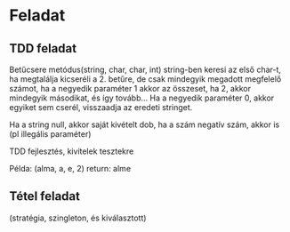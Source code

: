 # Feladat

## TDD feladat

Betűcsere metódus(string, char, char, int)
string-ben keresi az első char-t, ha megtalálja kicseréli a 2. betűre, de csak mindegyik megadott megfelelő számot, ha a negyedik paraméter 1 akkor az összeset, ha 2, akkor mindegyik másodikat, és így tovább... Ha a negyedik paraméter 0, akkor egyiket sem cserél, visszaadja az eredeti stringet.

Ha a string null, akkor saját kivételt dob, ha a szám negatív szám, akkor is (pl illegális paraméter)

TDD fejlesztés, kivítelek tesztekre

Példa:
(alma, a, e, 2)
return: alme

## Tétel feladat

(stratégia, szingleton, és kiválasztott)

